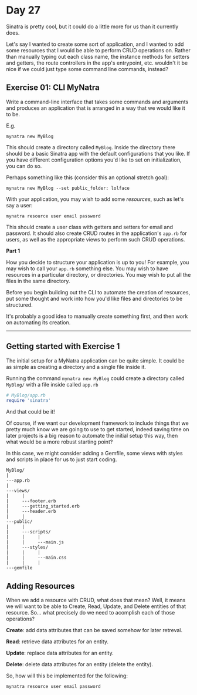# Day 27  
  
Sinatra is pretty cool, but it could do a little more for us than it currently does.  

Let's say I wanted to create some sort of application, and I wanted to add some resources that I would be able to perform CRUD operations on. Rather than manually typing out each class name, the instance methods for setters and getters, the route controllers in the app's entrypoint, etc. wouldn't it be nice if we could just type some command line commands, instead?  

## Exercise 01: CLI MyNatra  

Write a command-line interface that takes some commands and arguments and produces an application that is arranged in a way that we would like it to be.  

E.g.
```
mynatra new MyBlog
```
This should create a directory called `MyBlog`. Inside the directory there should be a basic Sinatra app with the default configurations that you like. If you have different configuration options you'd like to set on initialization, you can do so.

Perhaps something like this (consider this an optional stretch goal):
```
mynatra new MyBlog --set public_folder: lolface
```

With your application, you may wish to add some _resources_, such as let's say a user:
```
mynatra resource user email password
```
This should create a user class with getters and setters for email and password. It should also create CRUD routes in the application's `app.rb` for users, as well as the appropriate views to perform such CRUD operations.

**Part 1**  

How you decide to structure your application is up to you! For example, you may wish to call your `app.rb` something else. You may wish to have resources in a particular directory, or directories. You may wish to put all the files in the same directory.  

Before you begin building out the CLI to automate the creation of resources, put some thought and work into how you'd like files and directories to be structured.    
  
It's probably a good idea to manually create something first, and then work on automating its creation.  
  
---
## Getting started with Exercise 1  
  
The initial setup for a MyNatra application can be quite simple. It could be as simple as creating a directory and a single file inside it.  
  
Running the command `mynatra new MyBlog` could create a directory called `MyBlog/` with a file inside called `app.rb`  
  
```ruby
# MyBlog/app.rb
require 'sinatra'  
```

And that could be it!  
  
Of course, if we want our development framework to include things that we pretty much know we are going to use to get started, indeed saving time on later projects is a big reason to automate the initial setup this way, then what would be a more robust starting point?  
  
In this case, we might consider adding a Gemfile, some views with styles and scripts in place for us to just start coding.  
  
```
MyBlog/
|
---app.rb
|
---views/
|     |
|     ---footer.erb
|     ---getting_started.erb
|     ---header.erb
|     |
---public/
|     |
|     ---scripts/
|     |     |
|     |     ---main.js
|     ---styles/
|     |     |
|     |     ---main.css
|     |     |
---gemfile

```

## Adding Resources  
  
When we add a resource with CRUD, what does that mean? Well, it means we will want to be able to Create, Read, Update, and Delete entities of that resource. So... what precisely do we need to acomplish each of those operations?  
  
**Create**: add data attributes that can be saved somehow for later retreval.  
  
**Read**: retrieve data attributes for an entity.  
  
**Update**: replace data attributes for an entity.  
  
**Delete**: delete data attributes for an entity (delete the entity).  
  
So, how will this be implemented for the following: 
```
mynatra resource user email password
```

